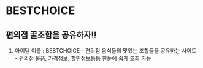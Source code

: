 # BESTCHOICE

## 편의점 꿀조합을 공유하자!!


1. 아이템 이름 : BESTCHOICE
	     - 편의점 음식들의 맛있는 조합들을 공유하는 사이트
 	     - 편의점 물품, 가격정보, 할인정보등등 한눈에 쉽게 조회 가능

